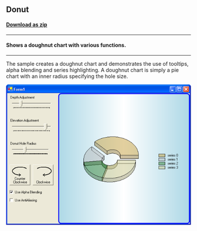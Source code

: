 ## Donut
#### [Download as zip](https://grapecity.github.io/DownGit/#/home?url=https://github.com/GrapeCity/ComponentOne-WinForms-Samples/tree/master/NetFramework\Charts\VB\Donut)
____
#### Shows a doughnut chart with various functions.
____
The sample creates a doughnut chart and demonstrates the use of tooltips, alpha blending and series highlighting.
A doughnut chart is simply a pie chart with an inner radius specifying the hole size.

![screenshot](screenshot.PNG)
